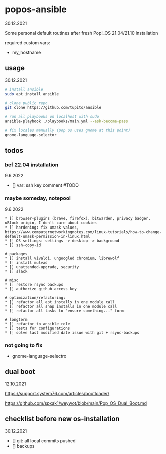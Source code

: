 # popos-ansible

30.12.2021

Some personal default routines after fresh Pop!_OS 21.04/21.10 installation

required custom vars:
* my_hostname


## usage 

30.12.2021

```bash
# install ansible
sudo apt install ansible

# clone public repo
git clone https://github.com/tupito/ansible

# run all playbooks on localhost with sudo
ansible-playbook ./playbooks/main.yml --ask-become-pass

# fix locales manually (pop os uses gnome at this point)
gnome-language-selector
```

## todos
### bef 22.04 installation
9.6.2022

* [] var: ssh key comment #TODO

### maybe someday, notepool
9.6.2022

```
* [] browser-plugins (brave, firefox), bitwarden, privacy badger, uBlock origin, I don't care about cookies
* [] hardening: fix umask values, https://www.computernetworkingnotes.com/linux-tutorials/how-to-change-default-umask-permission-in-linux.html
* [] OS settings: settings -> desktop -> background
* [] ssh-copy-id

# packages
* [] install vivaldi, ungoogled chromium, librewolf
* [] install mulvad
* [] unattended-upgrade, security
* [] slack

# misc
* [] restore rsync backups
* [] authorize github access key

# optimization/refactoring:
* [] refactor all apt installs in one module call
* [] refactor all snap installs in one module call
* [] refactor all tasks to "ensure something..." form

# longterm
* [] refactor to ansible role
* [] tests for configurations
* [] solve last modified date issue with git + rsync-backups

```

### not going to fix
* gnome-language-selectro

## dual boot

12.10.2021

https://support.system76.com/articles/bootloader/

https://github.com/spxak1/weywot/blob/main/Pop_OS_Dual_Boot.md

## checklist before new os-installation

30.12.2021

* [] git: all local commits pushed
* [] backups